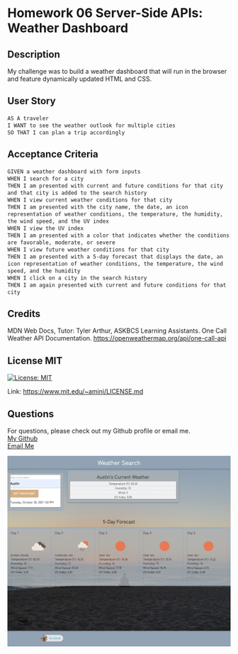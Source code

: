 # Homework 06 Server-Side APIs: Weather Dashboard

## Description  
My challenge was to build a weather dashboard that will run in the browser and feature dynamically updated HTML and CSS.
 
## User Story
```
AS A traveler
I WANT to see the weather outlook for multiple cities
SO THAT I can plan a trip accordingly
```

## Acceptance Criteria
```
GIVEN a weather dashboard with form inputs
WHEN I search for a city
THEN I am presented with current and future conditions for that city and that city is added to the search history
WHEN I view current weather conditions for that city
THEN I am presented with the city name, the date, an icon representation of weather conditions, the temperature, the humidity, the wind speed, and the UV index
WHEN I view the UV index
THEN I am presented with a color that indicates whether the conditions are favorable, moderate, or severe
WHEN I view future weather conditions for that city
THEN I am presented with a 5-day forecast that displays the date, an icon representation of weather conditions, the temperature, the wind speed, and the humidity
WHEN I click on a city in the search history
THEN I am again presented with current and future conditions for that city
``` 
## Credits  
  MDN Web Docs, Tutor: Tyler Arthur, ASKBCS Learning Assistants. One Call Weather API Documentation. https://openweathermap.org/api/one-call-api  
  
## License MIT
[![License: MIT](https://img.shields.io/badge/License-MIT-yellow.svg)](https://opensource.org/licenses/MIT)  
    
Link: https://www.mit.edu/~amini/LICENSE.md  
    
## Questions  
For questions, please check out my Github profile or email me.  
[My Github](https://www.github.com/jones406)  
[Email Me](mailto:brookejones406@gmail.com)  

![Screenshot of webpage:](./assets/images/screencapture.png)
